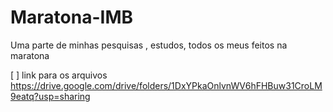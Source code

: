 # Maratona-IMB
Uma parte de minhas pesquisas , estudos, todos os meus feitos na maratona 

[ ] link para os arquivos https://drive.google.com/drive/folders/1DxYPkaOnlvnWV6hFHBuw31CroLM9eatq?usp=sharing
